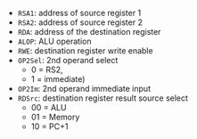 - `RSA1`: address of source register 1
- `RSA2`: address of source register 2
- `RDA`: address of the destination register
- `ALOP`: ALU operation
- `RWE`: destination register write enable
- `OP2Sel`: 2nd operand select
	- 0 = RS2,
	- 1 = immediate)
- `OP2Im`: 2nd operand immediate input
- `RDSrc`: destination register result source select
	- 00 = ALU
	- 01 = Memory
	- 10 = PC+1